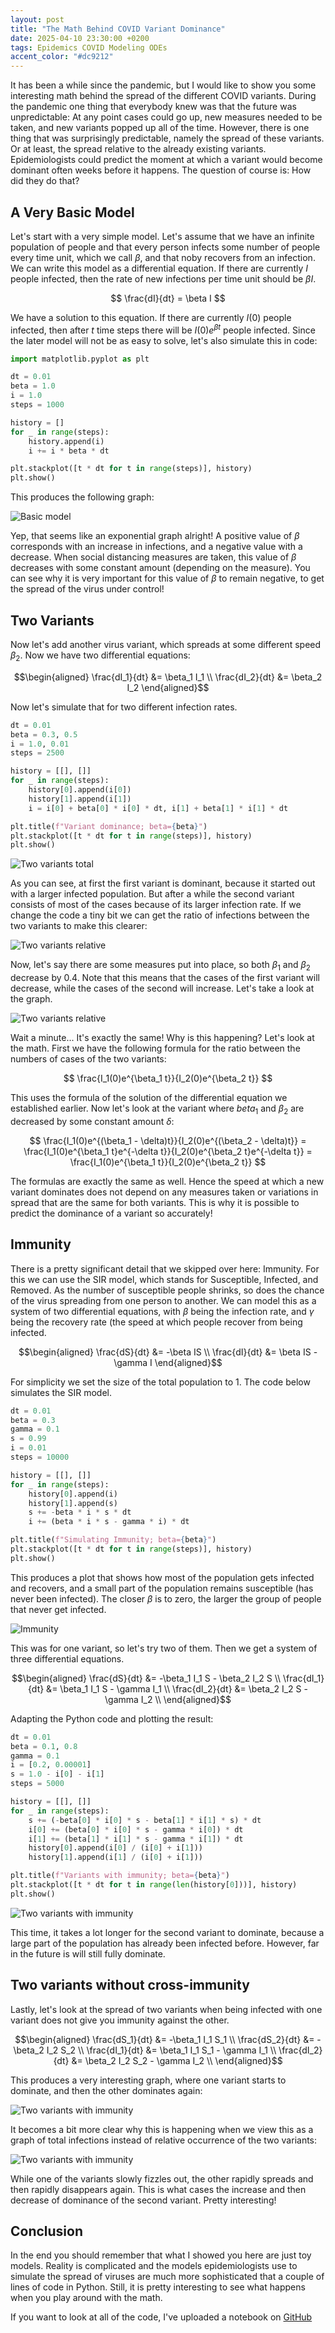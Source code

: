 ```yaml
---
layout: post
title: "The Math Behind COVID Variant Dominance"
date: 2025-04-10 23:30:00 +0200
tags: Epidemics COVID Modeling ODEs
accent_color: "#dc9212"
---
```


It has been a while since the pandemic, but I would like to show you some interesting math behind the spread of the different COVID variants. During the pandemic one thing that everybody knew was that the future was unpredictable: At any point cases could go up, new measures needed to be taken, and new variants popped up all of the time. However, there is one thing that was surprisingly predictable, namely the spread of these variants. Or at least, the spread relative to the already existing variants. Epidemiologists could predict the moment at which a variant would become dominant often weeks before it happens. The question of course is: How did they do that?

## A Very Basic Model

Let's start with a very simple model. Let's assume that we have an infinite population of people and that every person infects some number of people every time unit, which we call $\beta$, and that noby recovers from an infection. We can write this model as a differential equation. If there are currently $I$ people infected, then the rate of new infections per time unit should be $\beta I$.

$$
    \frac{dI}{dt} = \beta I
$$

We have a solution to this equation. If there are currently $I(0)$ people infected, then after $t$ time steps there will be $I(0) e^{\beta t}$ people infected. Since the later model will not be as easy to solve, let's also simulate this in code:

```py
import matplotlib.pyplot as plt

dt = 0.01
beta = 1.0
i = 1.0
steps = 1000

history = []
for _ in range(steps):
    history.append(i)
    i += i * beta * dt

plt.stackplot([t * dt for t in range(steps)], history)
plt.show()
```

This produces the following graph:

<img src="/assets/img/virus-variants/basic-model.png" alt="Basic model" class="center-image">

Yep, that seems like an exponential graph alright! A positive value of $\beta$ corresponds with an increase in infections, and a negative value with a decrease. When social distancing measures are taken, this value of $\beta$ decreases with some constant amount (depending on the measure). You can see why it is very important for this value of $\beta$ to remain negative, to get the spread of the virus under control!

## Two Variants

Now let's add another virus variant, which spreads at some different speed $\beta_2$. Now we have two differential equations:

$$\begin{aligned}
    \frac{dI_1}{dt} &= \beta_1 I_1 \\
    \frac{dI_2}{dt} &= \beta_2 I_2
\end{aligned}$$

Now let's simulate that for two different infection rates.

```py
dt = 0.01
beta = 0.3, 0.5
i = 1.0, 0.01
steps = 2500

history = [[], []]
for _ in range(steps):
    history[0].append(i[0])
    history[1].append(i[1])
    i = i[0] + beta[0] * i[0] * dt, i[1] + beta[1] * i[1] * dt

plt.title(f"Variant dominance; beta={beta}")
plt.stackplot([t * dt for t in range(steps)], history)
plt.show()
```

<img src="/assets/img/virus-variants/two-variants-total.png" alt="Two variants total" class="center-image">

As you can see, at first the first variant is dominant, because it started out with a larger infected population. But after a while the second variant consists of most of the cases because of its larger infection rate. If we change the code a tiny bit we can get the ratio of infections between the two variants to make this clearer:

<img src="/assets/img/virus-variants/two-variants.png" alt="Two variants relative" class="center-image">

Now, let's say there are some measures put into place, so both $\beta_1$ and $\beta_2$ decrease by $0.4$. Note that this means that the cases of the first variant will decrease, while the cases of the second will increase. Let's take a look at the graph.

<img src="/assets/img/virus-variants/two-variants-alt.png" alt="Two variants relative" class="center-image">

Wait a minute... It's exactly the same! Why is this happening? Let's look at the math. First we have the following formula for the ratio between the numbers of cases of the two variants:

$$
    \frac{I_1(0)e^{\beta_1 t}}{I_2(0)e^{\beta_2 t}}
$$

This uses the formula of the solution of the differential equation we established earlier. Now let's look at the variant where $beta_1$ and $\beta_2$ are decreased by some constant amount $\delta$:

$$
    \frac{I_1(0)e^{(\beta_1 - \delta)t}}{I_2(0)e^{(\beta_2 - \delta)t}}
    = \frac{I_1(0)e^{\beta_1 t}e^{-\delta t}}{I_2(0)e^{\beta_2 t}e^{-\delta t}}
    = \frac{I_1(0)e^{\beta_1 t}}{I_2(0)e^{\beta_2 t}}
$$

The formulas are exactly the same as well. Hence the speed at which a new variant dominates does not depend on any measures taken or variations in spread that are the same for both variants. This is why it is possible to predict the dominance of a variant so accurately!

## Immunity

There is a pretty significant detail that we skipped over here: Immunity. For this we can use the SIR model, which stands for Susceptible, Infected, and Removed. As the number of susceptible people shrinks, so does the chance of the virus spreading from one person to another. We can model this as a system of two differential equations, with $\beta$ being the infection rate, and $\gamma$ being the recovery rate (the speed at which people recover from being infected.

$$\begin{aligned}
    \frac{dS}{dt} &= -\beta IS \\
    \frac{dI}{dt} &= \beta IS - \gamma I
\end{aligned}$$

For simplicity we set the size of the total population to $1$. The code below simulates the SIR model.

```py
dt = 0.01
beta = 0.3
gamma = 0.1
s = 0.99
i = 0.01
steps = 10000

history = [[], []]
for _ in range(steps):
    history[0].append(i)
    history[1].append(s)
    s += -beta * i * s * dt
    i += (beta * i * s - gamma * i) * dt

plt.title(f"Simulating Immunity; beta={beta}")
plt.stackplot([t * dt for t in range(steps)], history)
plt.show()
```

This produces a plot that shows how most of the population gets infected and recovers, and a small part of the population remains susceptible (has never been infected). The closer $\beta$ is to zero, the larger the group of people that never get infected.

<img src="/assets/img/virus-variants/immunity.png" alt="Immunity" class="center-image">

This was for one variant, so let's try two of them. Then we get a system of three differential equations.

$$\begin{aligned}
    \frac{dS}{dt} &= -\beta_1 I_1 S - \beta_2 I_2 S \\
    \frac{dI_1}{dt} &= \beta_1 I_1 S - \gamma I_1 \\
    \frac{dI_2}{dt} &= \beta_2 I_2 S - \gamma I_2 \\
\end{aligned}$$

Adapting the Python code and plotting the result:

```py
dt = 0.01
beta = 0.1, 0.8
gamma = 0.1
i = [0.2, 0.00001]
s = 1.0 - i[0] - i[1]
steps = 5000

history = [[], []]
for _ in range(steps):
    s += (-beta[0] * i[0] * s - beta[1] * i[1] * s) * dt
    i[0] += (beta[0] * i[0] * s - gamma * i[0]) * dt
    i[1] += (beta[1] * i[1] * s - gamma * i[1]) * dt
    history[0].append(i[0] / (i[0] + i[1]))
    history[1].append(i[1] / (i[0] + i[1]))

plt.title(f"Variants with immunity; beta={beta}")
plt.stackplot([t * dt for t in range(len(history[0]))], history)
plt.show()
```

<img src="/assets/img/virus-variants/two-variants-immunity.png" alt="Two variants with immunity" class="center-image">

This time, it takes a lot longer for the second variant to dominate, because a large part of the population has already been infected before. However, far in the future is will still fully dominate.

## Two variants without cross-immunity

Lastly, let's look at the spread of two variants when being infected with one variant does not give you immunity against the other.

$$\begin{aligned}
    \frac{dS_1}{dt} &= -\beta_1 I_1 S_1  \\
    \frac{dS_2}{dt} &= -\beta_2 I_2 S_2 \\
    \frac{dI_1}{dt} &= \beta_1 I_1 S_1 - \gamma I_1 \\
    \frac{dI_2}{dt} &= \beta_2 I_2 S_2 - \gamma I_2 \\
\end{aligned}$$

This produces a very interesting graph, where one variant starts to dominate, and then the other dominates again:

<img src="/assets/img/virus-variants/two-variants-no-cross-immunity.png" alt="Two variants with immunity" class="center-image">

It becomes a bit more clear why this is happening when we view this as a graph of total infections instead of relative occurrence of the two variants:

<img src="/assets/img/virus-variants/two-variants-no-cross-immunity-total.png" alt="Two variants with immunity" class="center-image">

While one of the variants slowly fizzles out, the other rapidly spreads and then rapidly disappears again. This is what cases the increase and then decrease of dominance of the second variant. Pretty interesting!

## Conclusion

In the end you should remember that what I showed you here are just toy models. Reality is complicated and the models epidemiologists use to simulate the spread of viruses are much more sophisticated that a couple of lines of code in Python. Still, it is pretty interesting to see what happens when you play around with the math.

If you want to look at all of the code, I've uploaded a notebook on [GitHub](https://github.com/dirckvdende/dirckvdende.github.io/blob/main/assets/virus-variants.ipynb)